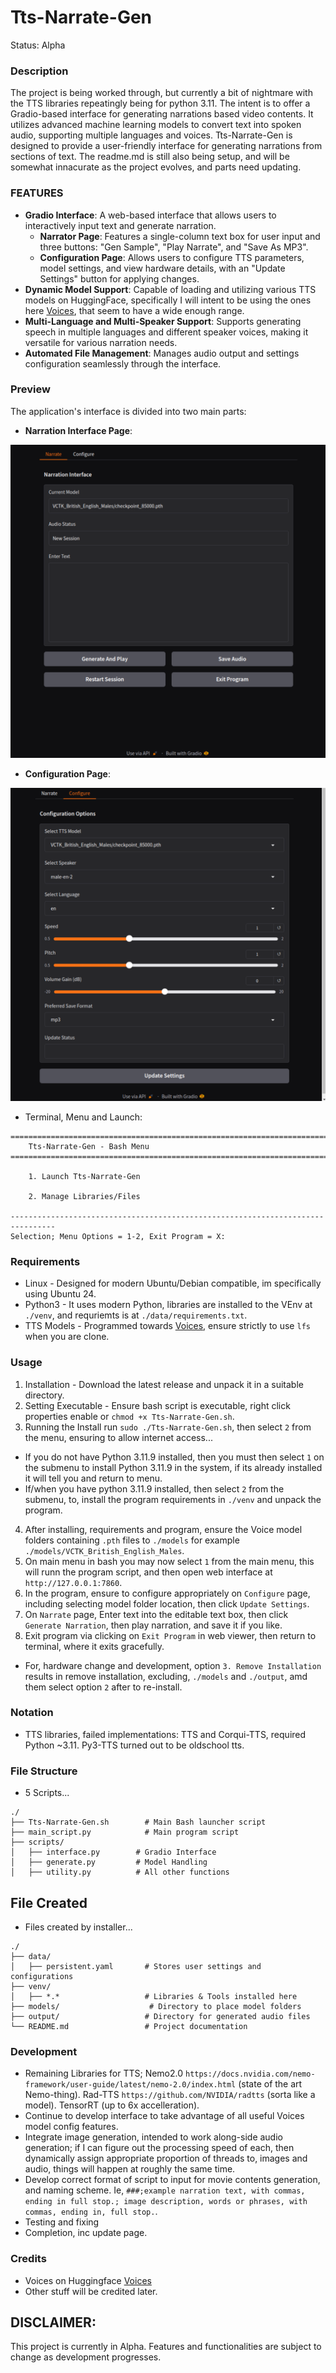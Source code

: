 # Tts-Narrate-Gen
Status: Alpha

### Description
The project is being worked through, but currently a bit of nightmare with the TTS libraries repeatingly being for python 3.11. The intent is to offer a Gradio-based interface for generating narrations based video contents. It utilizes advanced machine learning models to convert text into spoken audio, supporting multiple languages and voices. Tts-Narrate-Gen is designed to provide a user-friendly interface for generating narrations from sections of text. The readme.md is still also being setup, and will be somewhat innacurate as the project evolves, and parts need updating.

### FEATURES
- **Gradio Interface**: A web-based interface that allows users to interactively input text and generate narration.
  - **Narrator Page**: Features a single-column text box for user input and three buttons: "Gen Sample", "Play Narrate", and "Save As MP3".
  - **Configuration Page**: Allows users to configure TTS parameters, model settings, and view hardware details, with an "Update Settings" button for applying changes.
- **Dynamic Model Support**: Capable of loading and utilizing various TTS models on HuggingFace, specifically I will intent to be using the ones here [Voices](https://huggingface.co/voices), that seem to have a wide enough range.
- **Multi-Language and Multi-Speaker Support**: Supports generating speech in multiple languages and different speaker voices, making it versatile for various narration needs.
- **Automated File Management**: Manages audio output and settings configuration seamlessly through the interface.

### Preview
The application's interface is divided into two main parts:
- **Narration Interface Page**:

![Narration Interface](media/narrate.png)

- **Configuration Page**:

![Configuration Interface](media/configure_page.png)

- Terminal, Menu and Launch:
```
================================================================================
    Tts-Narrate-Gen - Bash Menu
================================================================================

    1. Launch Tts-Narrate-Gen

    2. Manage Libraries/Files

--------------------------------------------------------------------------------
Selection; Menu Options = 1-2, Exit Program = X: 
```

### Requirements
- Linux - Designed for modern Ubuntu/Debian compatible, im specifically using Ubuntu 24.
- Python3 - It uses modern Python, libraries are installed to the VEnv at `./venv`, and requriemts is at `./data/requirements.txt`.
- TTS Models - Programmed towards [Voices](https://huggingface.co/voices), ensure strictly to use `lfs` when you are clone. 

### Usage
1. Installation - Download the latest release and unpack it in a suitable directory.
2. Setting Executable - Ensure bash script is executable, right click properties enable or `chmod +x Tts-Narrate-Gen.sh`.
3. Running the Install run `sudo ./Tts-Narrate-Gen.sh`, then select `2` from the menu, ensuring to allow internet access...
- If you do not have Python 3.11.9 installed, then you must then select `1` on the submenu to install Python 3.11.9 in the system, if its already installed it will tell you and return to menu. 
- If/when you have python 3.11.9 installed, then select `2` from the submenu, to, install the program requirements in `./venv` and unpack the program.
4. After installing, requirements and program, ensure the Voice model folders containing `.pth` files to `./models` for example `./models/VCTK_British_English_Males`. 
5. On main menu in bash you may now select `1` from the main menu, this will runn the program script, and then open web interface at `http://127.0.0.1:7860`.
4. In the program, ensure to configure appropriately on `Configure` page, including selecting model folder location, then click `Update Settings`.
5. On `Narrate` page, Enter text into the editable text box, then click `Generate Narration`, then play narration, and save it if you like. 
5. Exit program via clicking on `Exit Program` in web viewer, then return to terminal, where it exits gracefully.
- For, hardware change and development, option `3. Remove Installation` results in remove installation, excluding, `./models` and `./output`, amd them select option `2` after to re-install.  

### Notation
- TTS libraries, failed implementations: TTS and Corqui-TTS, required Python ~3.11. Py3-TTS turned out to be oldschool tts.


### File Structure
- 5 Scripts...
```
./
├── Tts-Narrate-Gen.sh        # Main Bash launcher script
├── main_script.py            # Main program script
├── scripts/
│   ├── interface.py        # Gradio Interface
│   ├── generate.py         # Model Handling
│   ├── utility.py          # All other functions
```

## File Created
- Files created by installer...
```
./
├── data/
│   ├── persistent.yaml       # Stores user settings and configurations
├── venv/
│   ├── *.*                   # Libraries & Tools installed here
├── models/                    # Directory to place model folders
├── output/                   # Directory for generated audio files
└── README.md                 # Project documentation
```

### Development
- Remaining Libraries for TTS; Nemo2.0 `https://docs.nvidia.com/nemo-framework/user-guide/latest/nemo-2.0/index.html` (state of the art Nemo-thing). Rad-TTS `https://github.com/NVIDIA/radtts` (sorta like a model). TensorRT (up to 6x accelleration).
- Continue to develop interface to take advantage of all useful Voices model config features.
- Integrate image generation, intended to work along-side audio generation; if I can figure out the processing speed of each, then dynamically assign appropriate proportion of threads to, images and audio, things will happen at roughly the same time.
- Develop correct format of script to input for movie contents generation, and naming scheme. Ie, `###;example narration text, with commas, ending in full stop.; image description, words or phrases, with commas, ending in, full stop.`.
- Testing and fixing
- Completion, inc update page.

### Credits
- Voices on Huggingface [Voices](https://huggingface.co/voices) 
- Other stuff will be credited later.

## DISCLAIMER:
This project is currently in Alpha. Features and functionalities are subject to change as development progresses.
